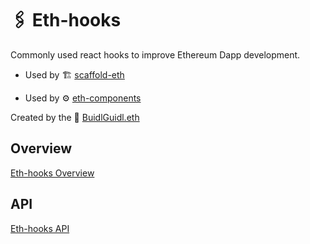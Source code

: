 # 🖇 Eth-hooks

Commonly used react hooks to improve Ethereum Dapp development.

- Used by 🏗 [scaffold-eth](https://github.com/scaffold-eth/scaffold-eth)

- Used by ⚙ [eth-components](https://github.com/scaffold-eth/eth-components)

Created by the 🏰 [BuidlGuidl.eth](https://BuidlGuidl.com)

## Overview

[Eth-hooks Overview](./overview.md)

## API

[Eth-hooks API](./api/index.md)
